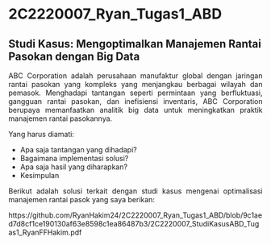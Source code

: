 # 2C2220007_Ryan_Tugas1_ABD

## Studi Kasus: Mengoptimalkan Manajemen Rantai Pasokan dengan Big Data

<p align='justify' > ABC Corporation adalah perusahaan manufaktur global dengan jaringan rantai pasokan yang kompleks yang menjangkau berbagai wilayah dan pemasok. Menghadapi tantangan seperti permintaan yang berfluktuasi, gangguan rantai pasokan, dan inefisiensi inventaris, ABC Corporation berupaya memanfaatkan analitik big data untuk meningkatkan praktik manajemen rantai pasokannya. </p>

Yang harus diamati:
- Apa saja tantangan yang dihadapi?
- Bagaimana implementasi solusi?
- Apa saja hasil yang diharapkan?
- Kesimpulan

<p align='justify' > Berikut adalah solusi terkait dengan studi kasus mengenai optimalisasi manajemen rantai pasok yang saya berikan:</p>
https://github.com/RyanHakim24/2C2220007_Ryan_Tugas1_ABD/blob/9c1aed7d8cf1ce190130af63e8598c1ea86487b3/2C2220007_StudiKasusABD_Tugas1_RyanFFHakim.pdf
